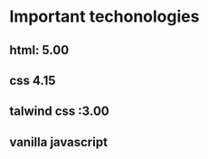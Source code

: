 # Important techonologies
 ## html: 5.00
 ## css 4.15
 ## talwind css :3.00
 ##  vanilla javascript
